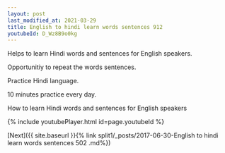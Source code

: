 ```yaml
---
layout: post
last_modified_at: 2021-03-29
title: English to hindi learn words sentences 912 
youtubeId: D_Wz8B9o0kg
---
```

 
 
Helps to learn Hindi words and sentences for English speakers.

Opportunitiy to repeat the words sentences. 

Practice Hindi language. 
 
10 minutes practice every day. 
 
How to learn Hindi words and sentences for English speakers 
 
{% include youtubePlayer.html id=page.youtubeId %}
 
 
[Next]({{ site.baseurl }}{% link  split1/_posts/2017-06-30-English to hindi learn words sentences 502 .md%})
 

